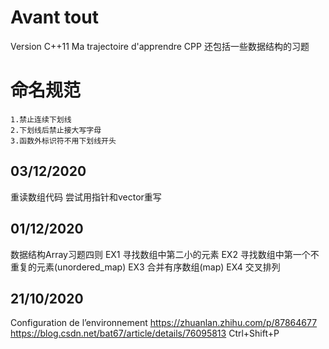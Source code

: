 # Avant tout
Version C++11
Ma trajectoire d'apprendre CPP
还包括一些数据结构的习题
# 命名规范
    1.禁止连续下划线
    2.下划线后禁止接大写字母
    3.函数外标识符不用下划线开头

## 03/12/2020
重读数组代码 尝试用指针和vector重写
## 01/12/2020
数据结构Array习题四则
EX1 寻找数组中第二小的元素
EX2 寻找数组中第一个不重复的元素(unordered_map)
EX3 合并有序数组(map)
EX4 交叉排列

## 21/10/2020
Configuration de l’environnement 
https://zhuanlan.zhihu.com/p/87864677
https://blog.csdn.net/bat67/article/details/76095813
Ctrl+Shift+P 
